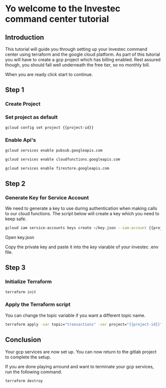 # Yo welcome to the Investec command center tutorial

<walkthrough-author name="Christo Bezuidenhout" repositoryUrl="https://gitlab.com/bezchristo/investec-command-center" tutorialName="investec_command_center"></walkthrough-author>
<walkthrough-tutorial-duration duration=5></walkthrough-tutorial-duration>

## Introduction

This tutorial will guide you through setting up your investec command center using terraform and the google cloud platform.
As part of this tutorial you will have to create a gcp project which has billing enabled. Rest assured though, you should fall well underneath the free tier, so no monthly bill.

When you are ready click start to continue.

## Step 1

### Create Project

<walkthrough-project-billing-setup></walkthrough-project-billing-setup>

### Set project as default

``` bash
gcloud config set project {{project-id}}
```

### Enable Api's

``` bash
gcloud services enable pubsub.googleapis.com
```

``` bash
gcloud services enable cloudfunctions.googleapis.com
```

``` bash
gcloud services enable firestore.googleapis.com
```

## Step 2

### Generate Key for Service Account

We need to generate a key to use during authentication when making calls to our cloud functions. The script below will create a key which you need to keep safe.

``` bash
gcloud iam service-accounts keys create ~/key.json --iam-account {{project-id}}@appspot.gserviceaccount.com
```
<walkthrough-editor-open-file filePath="key.json">
    Open key.json
</walkthrough-editor-open-file>

Copy the private key and paste it into the *key* viarable of your investec .env file.

## Step 3

### Initialize Terraform

``` bash
terraform init
```

### Apply the Terraform script

You can change the topic variable if you want a different topic name.

``` bash
terraform apply -var topic="transactions" -var project="{{project-id}}"
```

## Conclusion

Your gcp services are now set up. You can now return to the gitlab project to complete the setup. 

If you are done playing arround and want to terminate your gcp services, run the following command.

``` bash
terraform destroy
```

